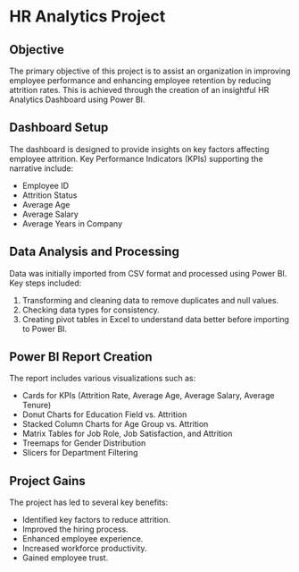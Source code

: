<title>HR Analytics Project Overview</title>
</head>
<body>
    <h1>HR Analytics Project</h1>
    <h2>Objective</h2>
    <p>
        The primary objective of this project is to assist an organization in improving employee performance and enhancing employee retention by reducing attrition rates. This is achieved through the creation of an insightful HR Analytics Dashboard using Power BI.
    </p>
<h2>Dashboard Setup</h2>
    <p>
        The dashboard is designed to provide insights on key factors affecting employee attrition. Key Performance Indicators (KPIs) supporting the narrative include:
    </p>
    <ul>
        <li>Employee ID</li>
        <li>Attrition Status</li>
        <li>Average Age</li>
        <li>Average Salary</li>
        <li>Average Years in Company</li>
    </ul>
    <h2>Data Analysis and Processing</h2>
    <p>
        Data was initially imported from CSV format and processed using Power BI. Key steps included:
    </p>
    <ol>
        <li>Transforming and cleaning data to remove duplicates and null values.</li>
        <li>Checking data types for consistency.</li>
        <li>Creating pivot tables in Excel to understand data better before importing to Power BI.</li>
    </ol>

 <h2>Power BI Report Creation</h2>
    <p>
        The report includes various visualizations such as:
    </p>
    <ul>
        <li>Cards for KPIs (Attrition Rate, Average Age, Average Salary, Average Tenure)</li>
        <li>Donut Charts for Education Field vs. Attrition</li>
        <li>Stacked Column Charts for Age Group vs. Attrition</li>
        <li>Matrix Tables for Job Role, Job Satisfaction, and Attrition</li>
        <li>Treemaps for Gender Distribution</li>
        <li>Slicers for Department Filtering</li>
    </ul>
    <h2>Project Gains</h2>
    <p>
        The project has led to several key benefits:
    </p>
    <ul>
        <li>Identified key factors to reduce attrition.</li>
        <li>Improved the hiring process.</li>
        <li>Enhanced employee experience.</li>
        <li>Increased workforce productivity.</li>
        <li>Gained employee trust.</li>
    </ul>
